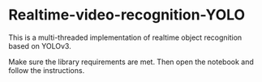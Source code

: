# Realtime-video-recognition-YOLO

This is a multi-threaded implementation of realtime object recognition based on YOLOv3.

Make sure the library requirements are met. Then open the notebook and follow the instructions.
